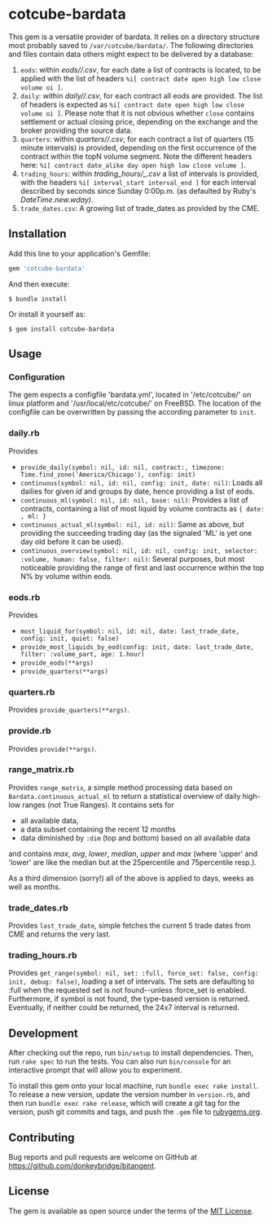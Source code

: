 # cotcube-bardata

This gem is a versatile provider of bardata. It relies on a directory structure most probably saved to `/var/cotcube/bardata/`. The following directories and files contain data others might expect to be delivered by a database:

1. `eods`: within *eods/<id or symbol>/<date>.csv*, for each date a list of contracts is located, to be applied with the list of headers `%i[ contract date open high low close volume oi ]`.
2. `daily`: within *daily/<id or symbol>/<contract>.csv*, for each contract all eods are provided. The list of headers is expected as `%i[ contract date open high low close volume oi ]`. Please note that it is not obvious whether `close` contains settlement or actual closing price, depending on the exchange and the broker providing the source data.
3. `quarters`: within *quarters/<id or symbol>/<contract>.csv*, for each contract a list of quarters (15 minute intervals) is provided, depending on the first occurrence of the contract within the topN volume segment. Note the different headers here: `%i[ contract date_alike day open high low close volume ]`.
4. `trading_hours`: within *trading_hours/<symbol or type>_<set>.csv* a list of intervals is provided, with the headers `%i[ interval_start interval_end ]` for each interval described by seconds since Sunday 0:00p.m. (as defaulted by Ruby's *DateTime.new.wday)*.
5. `trade_dates.csv`: A growing list of trade\_dates as provided by the CME.  

## Installation

Add this line to your application's Gemfile:

```ruby
gem 'cotcube-bardata'
```

And then execute:

    $ bundle install

Or install it yourself as:

    $ gem install cotcube-bardata

## Usage

### Configuration

The gem expects a configfile 'bardata.yml', located in '/etc/cotcube/' on linux platform and '/usr/local/etc/cotcube/' on FreeBSD. The location of the configfile can be overwritten by passing the according parameter to `init`.

### daily.rb

Provides

* `provide_daily(symbol: nil, id: nil, contract:, timezone: Time.find_zone('America/Chicago'), config: init)`
* `continuous(symbol: nil, id: nil, config: init, date: nil)`: Loads all dailies for given *id* and groups by date, hence providing a list of eods. 
* `continuous_ml(symbol: nil, id: nil, base: nil)`: Provides a list of contracts, containing a list of most liquid by volume contracts as `{ date: , ml: }`
* `continuous_actual_ml(symbol: nil, id: nil)`: Same as above, but providing the succeeding trading day (as the signaled 'ML' is yet one day old before it can be used). 
* `continuous_overview(symbol: nil, id: nil, config: init, selector: :volume, human: false, filter: nil)`: Several purposes, but most noticeable providing the range of first and last occurrence within the top N% by volume within eods.

### eods.rb

Provides

* `most_liquid_for(symbol: nil, id: nil, date: last_trade_date, config: init, quiet: false)`
* `provide_most_liquids_by_eod(config: init, date: last_trade_date, filter: :volume_part, age: 1.hour)`
* `provide_eods(**args)`
* `provide_quarters(**args)`

### quarters.rb

Provides `provide_quarters(**args)`.

### provide.rb

Provides `provide(**args)`.

### range\_matrix.rb

Provides `range_matrix`, a simple method processing data based on `Bardata.continuous_actual_ml` to return a statistical overview of daily high-low ranges (not True Ranges). It contains sets for 

* all available data,
* a data subset containing the recent 12 months
* data diminished by `:dim` (top and bottom) based on all available data

and contains  *max*, *avg*, *lower*, *median*, *upper* and *max* (where 'upper' and 'lower' are like the median but at the 25percentile and 75percentile resp.).

As a third dimension (sorry!) all of the above is applied to days, weeks as well as months. 

### trade\_dates.rb

Provides `last_trade_date`, simple fetches the current 5 trade dates from CME and returns the very last.

### trading\_hours.rb

Provides `get_range(symbol: nil, set: :full, force_set: false, config: init, debug: false)`, loading a set of intervals. The sets are defaulting to :full when the requested set is not found--unless :force\_set is enabled. Furthermore, if symbol is not found, the type-based version is returned. Eventually, if neither could be returned, the 24x7 interval is returned.

## Development

After checking out the repo, run `bin/setup` to install dependencies. Then, run `rake spec` to run the tests. You can also run `bin/console` for an interactive prompt that will allow you to experiment.

To install this gem onto your local machine, run `bundle exec rake install`. To release a new version, update the version number in `version.rb`, and then run `bundle exec rake release`, which will create a git tag for the version, push git commits and tags, and push the `.gem` file to [rubygems.org](https://rubygems.org).

## Contributing

Bug reports and pull requests are welcome on GitHub at https://github.com/donkeybridge/bitangent.


## License

The gem is available as open source under the terms of the [MIT License](https://opensource.org/licenses/MIT).

